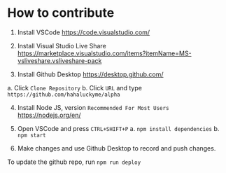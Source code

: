 # How to contribute

1. Install VSCode
https://code.visualstudio.com/

2. Install Visual Studio Live Share
https://marketplace.visualstudio.com/items?itemName=MS-vsliveshare.vsliveshare-pack

3. Install Github Desktop
https://desktop.github.com/

a. Click `Clone Repository`
b. Click `URL` and type `https://github.com/hahaluckyme/alpha`

4. Install Node JS, version `Recommended For Most Users`
https://nodejs.org/en/

5. Open VSCode and press `CTRL+SHIFT+P`
a. `npm install dependencies`
b. `npm start`

6. Make changes and use Github Desktop to record and push changes.

To update the github repo, run
`npm run deploy`
